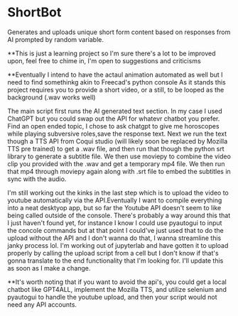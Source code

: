 # ShortBot
Generates and uploads unique short form content based on responses from AI prompted by random variable.

**This is just a learning project so I'm sure there's a lot to be improved upon, feel free to chime in,
  I'm open to suggestions and criticisms 

**Eventually I intend to have the actaul animation automated as well but I need to find somethinkg akin to Freecad's python console
  As it stands this project requires you to provide a short video, or a still, to be looped as the background (.wav works well)

The main script first runs the AI generated text section. In my case I used ChatGPT but you could swap out the API for whatevr chatbot you prefer. Find an open ended topic, I chose to ask chatgpt to give me horoscopes while playing subversive roles,save the response text.
Next we run the text though a TTS API from Coqui studio (will likely soon be replaced by Mozilla TTS pre trained) to get a .wav file, and then run that though the python srt library to generate a subtitle file. We then use moviepy to combine the video clip you provided with the .wav and get a temporary mp4 file.
We then run that mp4 through moviepy again along with .srt file to embed the subtitles in sync with the audio.

I'm still working out the kinks in the last step which is to upload the video to youtube automatically via the API.Eventually I want to compile everything into a neat desktyop app, but so far the Youtube API doesn't seem to like being called outside of the console. There's probably a way around this that I just haven't found yet, for instance I know I could use pyautogui to input the concole commands but at that point I could've just used that to do the upload without the API and I don't wanna do that, I wanna streamline this janky process lol. I'm working out of jupyterlab and have gotten it to upload properly by calling the upload script from a cell but I don't know if that's gonna translate to the end functionality that I'm looking for. I'll update this as soon as I make a change.

**It's worth noting that if you want to avoid the api's, you could get a local chatbot like GPT4ALL, implement the Mozilla TTS, and utilize selenium and pyautogui to handle the youtube upload, and then your script would not need any API accounts.

